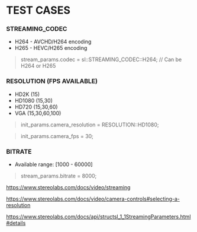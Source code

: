 # TEST CASES

### STREAMING_CODEC
* H264 - AVCHD/H264 encoding 
* H265 - HEVC/H265 encoding 
> stream_params.codec = sl::STREAMING_CODEC::H264; // Can be H264 or H265

### RESOLUTION (FPS AVAILABLE)
* HD2K (15)
* HD1080 (15,30)
* HD720 (15,30,60)
* VGA (15,30,60,100)
> init_params.camera_resolution = RESOLUTION::HD1080;

> init_params.camera_fps = 30;

### BITRATE
* Available range: [1000 - 60000]
> stream_params.bitrate = 8000;

https://www.stereolabs.com/docs/video/streaming

https://www.stereolabs.com/docs/video/camera-controls#selecting-a-resolution

https://www.stereolabs.com/docs/api/structsl_1_1StreamingParameters.html#details